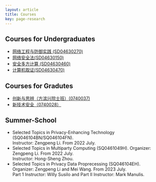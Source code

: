 ```yaml
---
layout: article
title: Courses
key: page-research
---
```


## Courses for Undergraduates

- [网络工程与防御实践 (SD04630270)](/courses/sd04630270.html)
- [网络安全法(SD04630150)](/courses/sd04630150.html)
- [安全多方计算 (SD04630460)](https://zengpengli.github.io/mpc)
- [计算机取证(SD04630470)](/courses/sd04630470.html)


## Courses for Gradutes

- [创新与思辨（方滨兴院士班）(0740037)](https://faculty.sdu.edu.cn/lizengpeng/zh_CN/index.htm)
- [新技术安全（0740028）](https://faculty.sdu.edu.cn/wangmei12345/zh_CN/index.htm)


## Summer-School

- Selected Topics in Privacy-Enhancing Technology (SQ046104BN/SQ046104FN).<br>
  Instructor: Zengpeng Li. From 2022 July.<br>
- Selected Topics in Multiparty Computing (SQ0461049H). Organizer: Zengpeng Li. From 2022 July. <br>
  Instructor: Hong-Sheng Zhou. <br>
- Selected Topics in Privacy Data Proprecessing (SQ046104EH). Organizer: Zengpeng Li and Mei Wang. From 2023 July.<br>
  Part 1 Instructor: Willy Susilo and Part II Instructor: Mark Manulis.  
